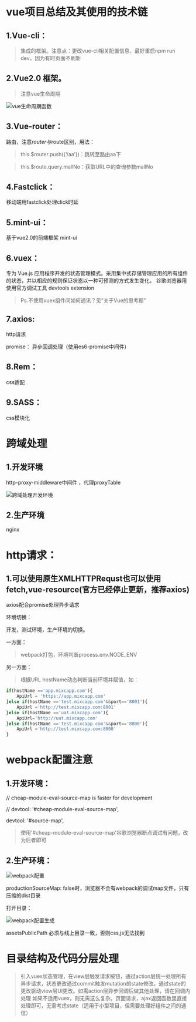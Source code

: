 # vue项目总结及其使用的技术链
## 1.Vue-cli：
> 集成的框架。注意点：更改vue-cli相关配置信息，最好重启npm run dev，因为有时页面不刷新

## 2.Vue2.0 框架。
> 注意vue生命周期

![vue生命周期函数](https://github.com/huanglp47/thinkingInFontEnd/img/vue-hook-fn.png)

## 3.Vue-router：
路由，注意$router与$route区别，用法：

> this.$router.push({‘/aa’})：跳转至路由aa下

> this.$route.query.mallNo：获取URL中的查询参数mallNo

## 4.Fastclick：
移动端用fastclick处理click时延

## 5.mint-ui：
基于vue2.0的前端框架 mint-ui

## 6.vuex：
专为 Vue.js 应用程序开发的状态管理模式。采用集中式存储管理应用的所有组件的状态，并以相应的规则保证状态以一种可预测的方式发生变化。
谷歌浏览器用使用官方调试工具 devtools extension

> Ps.不使用vuex组件间如何通讯？见“关于Vue的思考题”

## 7.axios:
http请求

promise： 异步回调处理（使用es6-promise中间件）

## 8.Rem：
css适配

## 9.SASS：
css模块化


# 跨域处理
## 1.开发环境
http-proxy-middleware中间件 ，代理proxyTable

![跨域处理开发环境](https://github.com/huanglp47/thinkingInFontEnd/img/vue-proxyTable.png)


## 2.生产环境
nginx

# http请求：
## 1.可以使用原生XMLHTTPRequst也可以使用fetch,vue-resource(官方已经停止更新，推荐axios)
axios配合promise处理异步请求

环境切换：

开发，测试环境，生产环境的切换。

一方面：

>webpack打包，环境判断process.env.NODE_ENV

另一方面：

>根据URL hostName动态判断当前环境并赋值，如：
```js
if(hostName =='app.mixcapp.com'){
    ApiUrl = 'https://app.mixcapp.com'
}else if(hostName =='test.mixcapp.com'&&port=='8001'){
    ApiUrl ='http://test.mixcapp.com:8001'
}else if(hostName =='uat.mixcapp.com'){
    ApiUrl='http://uat.mixcapp.com'
}else if(hostName =='test.mixcapp.com'&&port=='8800'){
    ApiUrl ='http://test.mixcapp.com:8800'
}
```


# webpack配置注意
## 1.开发环境：

// cheap-module-eval-source-map is faster for development

// devtool: '#cheap-module-eval-source-map',

devtool: '#source-map',

>使用'#cheap-module-eval-source-map'谷歌浏览器断点调试有问题，改为后者即可

## 2.生产环境：
![webpack配置](https://github.com/huanglp47/thinkingInFontEnd/img/webpack-pro.png)

productionSourceMap: false时，浏览器不会有webpack的调试map文件，只有压缩的dist目录

打开目录：

![webpack配置生成](https://github.com/huanglp47/thinkingInFontEnd/img/webpack-dist.png)

assetsPublicPath 必须与线上目录一致，否则css,js无法找到

# 目录结构及代码分层处理
>引入vuex状态管理，在view层触发请求按钮，通过action层统一处理所有异步请求，状态更改通过commit触发mutation的state修改。通过state的更改驱动view层UI更改。如需action层异步回调后做其他处理，请在回调内处理
如果不适用vuex，则无需这么复杂。页面请求，ajax返回函数里直接处理即可，无需考虑state（适用于小型项目，但需要处理好组件之间的通信）




















